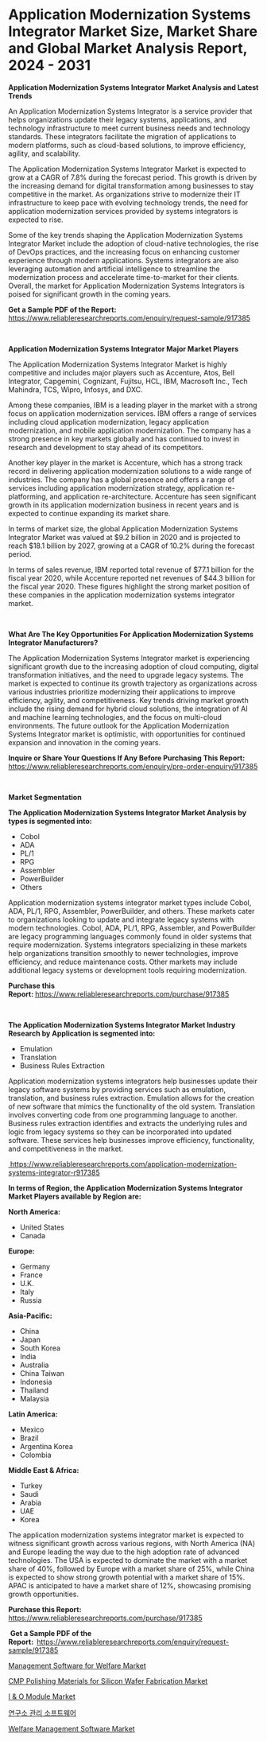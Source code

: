 <p><h1>Application Modernization Systems Integrator Market Size, Market Share and Global Market Analysis Report, 2024 - 2031</h1></p><p><strong>Application Modernization Systems Integrator Market Analysis and Latest Trends</strong></p>
<p><p>An Application Modernization Systems Integrator is a service provider that helps organizations update their legacy systems, applications, and technology infrastructure to meet current business needs and technology standards. These integrators facilitate the migration of applications to modern platforms, such as cloud-based solutions, to improve efficiency, agility, and scalability.</p><p>The Application Modernization Systems Integrator Market is expected to grow at a CAGR of 7.8% during the forecast period. This growth is driven by the increasing demand for digital transformation among businesses to stay competitive in the market. As organizations strive to modernize their IT infrastructure to keep pace with evolving technology trends, the need for application modernization services provided by systems integrators is expected to rise.</p><p>Some of the key trends shaping the Application Modernization Systems Integrator Market include the adoption of cloud-native technologies, the rise of DevOps practices, and the increasing focus on enhancing customer experience through modern applications. Systems integrators are also leveraging automation and artificial intelligence to streamline the modernization process and accelerate time-to-market for their clients. Overall, the market for Application Modernization Systems Integrators is poised for significant growth in the coming years.</p></p>
<p><strong>Get a Sample PDF of the Report:&nbsp;</strong> <a href="https://www.reliableresearchreports.com/enquiry/request-sample/917385">https://www.reliableresearchreports.com/enquiry/request-sample/917385</a></p>
<p>&nbsp;</p>
<p><strong>Application Modernization Systems Integrator Major Market Players</strong></p>
<p><p>The Application Modernization Systems Integrator Market is highly competitive and includes major players such as Accenture, Atos, Bell Integrator, Capgemini, Cognizant, Fujitsu, HCL, IBM, Macrosoft Inc., Tech Mahindra, TCS, Wipro, Infosys, and DXC.</p><p>Among these companies, IBM is a leading player in the market with a strong focus on application modernization services. IBM offers a range of services including cloud application modernization, legacy application modernization, and mobile application modernization. The company has a strong presence in key markets globally and has continued to invest in research and development to stay ahead of its competitors.</p><p>Another key player in the market is Accenture, which has a strong track record in delivering application modernization solutions to a wide range of industries. The company has a global presence and offers a range of services including application modernization strategy, application re-platforming, and application re-architecture. Accenture has seen significant growth in its application modernization business in recent years and is expected to continue expanding its market share.</p><p>In terms of market size, the global Application Modernization Systems Integrator Market was valued at $9.2 billion in 2020 and is projected to reach $18.1 billion by 2027, growing at a CAGR of 10.2% during the forecast period.</p><p>In terms of sales revenue, IBM reported total revenue of $77.1 billion for the fiscal year 2020, while Accenture reported net revenues of $44.3 billion for the fiscal year 2020. These figures highlight the strong market position of these companies in the application modernization systems integrator market.</p></p>
<p>&nbsp;</p>
<p><strong>What Are The Key Opportunities For Application Modernization Systems Integrator Manufacturers?</strong></p>
<p><p>The Application Modernization Systems Integrator market is experiencing significant growth due to the increasing adoption of cloud computing, digital transformation initiatives, and the need to upgrade legacy systems. The market is expected to continue its growth trajectory as organizations across various industries prioritize modernizing their applications to improve efficiency, agility, and competitiveness. Key trends driving market growth include the rising demand for hybrid cloud solutions, the integration of AI and machine learning technologies, and the focus on multi-cloud environments. The future outlook for the Application Modernization Systems Integrator market is optimistic, with opportunities for continued expansion and innovation in the coming years.</p></p>
<p><strong>Inquire or Share Your Questions If Any Before Purchasing This Report:</strong> <a href="https://www.reliableresearchreports.com/enquiry/pre-order-enquiry/917385">https://www.reliableresearchreports.com/enquiry/pre-order-enquiry/917385</a></p>
<p>&nbsp;</p>
<p><strong>Market Segmentation</strong></p>
<p><strong>The Application Modernization Systems Integrator Market Analysis by types is segmented into:</strong></p>
<p><ul><li>Cobol</li><li>ADA</li><li>PL/1</li><li>RPG</li><li>Assembler</li><li>PowerBuilder</li><li>Others</li></ul></p>
<p><p>Application modernization systems integrator market types include Cobol, ADA, PL/1, RPG, Assembler, PowerBuilder, and others. These markets cater to organizations looking to update and integrate legacy systems with modern technologies. Cobol, ADA, PL/1, RPG, Assembler, and PowerBuilder are legacy programming languages commonly found in older systems that require modernization. Systems integrators specializing in these markets help organizations transition smoothly to newer technologies, improve efficiency, and reduce maintenance costs. Other markets may include additional legacy systems or development tools requiring modernization.</p></p>
<p><strong>Purchase this Report:&nbsp;</strong><a href="https://www.reliableresearchreports.com/purchase/917385">https://www.reliableresearchreports.com/purchase/917385</a></p>
<p>&nbsp;</p>
<p><strong>The Application Modernization Systems Integrator Market Industry Research by Application is segmented into:</strong></p>
<p><ul><li>Emulation</li><li>Translation</li><li>Business Rules Extraction</li></ul></p>
<p><p>Application modernization systems integrators help businesses update their legacy software systems by providing services such as emulation, translation, and business rules extraction. Emulation allows for the creation of new software that mimics the functionality of the old system. Translation involves converting code from one programming language to another. Business rules extraction identifies and extracts the underlying rules and logic from legacy systems so they can be incorporated into updated software. These services help businesses improve efficiency, functionality, and competitiveness in the market.</p></p>
<p><a href="https://www.reliableresearchreports.com/application-modernization-systems-integrator-r917385">&nbsp;https://www.reliableresearchreports.com/application-modernization-systems-integrator-r917385</a></p>
<p><strong>In terms of Region, the Application Modernization Systems Integrator Market Players available by Region are:</strong></p>
<p>
    <p> <strong> North America: </strong>
        <ul>
            <li>United States</li>
            <li>Canada</li>
        </ul>
        </p> 
    <p> <strong> Europe: </strong>
        <ul>
            <li>Germany</li>
            <li>France</li>
            <li>U.K.</li>
            <li>Italy</li>
            <li>Russia</li>
        </ul>
        </p> 
    <p> <strong> Asia-Pacific: </strong>
        <ul>
            <li>China</li>
            <li>Japan</li>
            <li>South Korea</li>
            <li>India</li>
            <li>Australia</li>
            <li>China Taiwan</li>
            <li>Indonesia</li>
            <li>Thailand</li>
            <li>Malaysia</li>
        </ul>
        </p> 
    <p> <strong> Latin America: </strong>
        <ul>
            <li>Mexico</li>
            <li>Brazil</li>
            <li>Argentina Korea</li>
            <li>Colombia</li>
        </ul>
        </p> 
    <p> <strong> Middle East & Africa: </strong>
        <ul>
            <li>Turkey</li>
            <li>Saudi</li>
            <li>Arabia</li>
            <li>UAE</li>
            <li>Korea</li>
        </ul>
    </p>
    </p>
<p><p>The application modernization systems integrator market is expected to witness significant growth across various regions, with North America (NA) and Europe leading the way due to the high adoption rate of advanced technologies. The USA is expected to dominate the market with a market share of 40%, followed by Europe with a market share of 25%, while China is expected to show strong growth potential with a market share of 15%. APAC is anticipated to have a market share of 12%, showcasing promising growth opportunities.</p></p>
<p><strong>Purchase this Report: </strong><a href="https://www.reliableresearchreports.com/purchase/917385">https://www.reliableresearchreports.com/purchase/917385</a></p>
<p>&nbsp;<strong>Get a Sample PDF of the Report:&nbsp;&nbsp;</strong><a href="https://www.reliableresearchreports.com/enquiry/request-sample/917385">https://www.reliableresearchreports.com/enquiry/request-sample/917385</a></p>
<p><strong></strong></p>
<p><p><a href="https://github.com/seekum/Market-Research-Report-List-2/blob/main/management-software-for-welfare-market.md">Management Software for Welfare Market</a></p><p><a href="https://www.linkedin.com/pulse/cmp-polishing-materials-silicon-wafer-fabricationnbspmarket-focuses-icibe?trackingId=uXSJqHjqnME5KRAskcBF0Q%3D%3D">CMP Polishing Materials for Silicon Wafer Fabrication Market</a></p><p><a href="https://www.linkedin.com/pulse/i-amp-o-module-market-key-successful-business-strategy-forecast-phnvf?trackingId=VwKo2W6GX8YLxjPCQwYJNA%3D%3D">I & O Module Market</a></p><p><a href="https://github.com/durgin521/Market-Research-Report-List-1/blob/main/611955954170.md">연구소 관리 소프트웨어</a></p><p><a href="https://github.com/timeliteaut/Market-Research-Report-List-2/blob/main/welfare-management-software-market.md">Welfare Management Software Market</a></p></p>